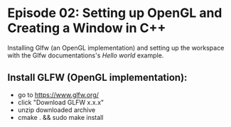 # Episode 02: Setting up OpenGL and Creating a Window in C++

Installing Glfw (an OpenGL implementation) and setting up the workspace with 
the Glfw documentations's *Hello world* example.

## Install GLFW (OpenGL implementation):
- go to https://www.glfw.org/
- click "Download GLFW x.x.x"
- unzip downloaded archive
- cmake . && sudo make install